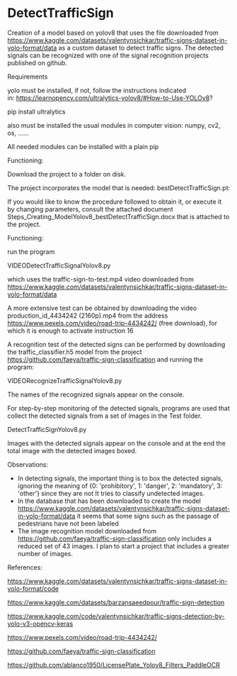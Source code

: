 # DetectTrafficSign
Creation of a model based on yolov8 that uses the file downloaded from https://www.kaggle.com/datasets/valentynsichkar/traffic-signs-dataset-in-yolo-format/data as a custom dataset to detect traffic signs.
The detected signals can be recognized with one of the signal recognition projects published on github.

Requirements

yolo must be installed, if not, follow the instructions indicated in: https://learnopencv.com/ultralytics-yolov8/#How-to-Use-YOLOv8?

pip install ultralytics

also must be installed the usual modules in computer vision: numpy, cv2, os, …...

All needed modules can be installed with a plain pip

Functioning:

Download the project to a folder on disk.

The project incorporates the model that is needed: bestDetectTrafficSign.pt:

If you would like to know the procedure followed to obtain it, or execute it by changing parameters, consult the attached document Steps_Creating_ModelYolov8_bestDetectTrafficSign.docx that is attached to the project.

Functioning:

run the program

VIDEODetectTrafficSignalYolov8.py

which uses the traffic-sign-to-test.mp4 video downloaded from https://www.kaggle.com/datasets/valentynsichkar/traffic-signs-dataset-in-yolo-format/data

A more extensive test can be obtained by downloading the video production_id_4434242 (2160p).mp4 from the address https://www.pexels.com/video/road-trip-4434242/ (free download), for which it is enough to activate instruction 16

A recognition test of the detected signs can be performed by downloading the traffic_classifier.h5 model from the project https://github.com/faeya/traffic-sign-classification and running the program:

VIDEORecognizeTrafficSignalYolov8.py

The names of the recognized signals appear on the console.

For step-by-step monitoring of the detected signals, programs are used that collect the detected signals from a set of images in the Test folder.

DetectTrafficSignYolov8.py

Images with the detected signals appear on the console and at the end the total image with the detected images boxed.

Observations:

- In detecting signals, the important thing is to box the detected signals, ignoring the meaning of {0: 'prohibitory', 1: 'danger', 2: 'mandatory', 3: 'other'} since they are not It tries to classify undetected images.
- In the database that has been downloaded to create the model https://www.kaggle.com/datasets/valentynsichkar/traffic-signs-dataset-in-yolo-format/data it seems that some signs such as the passage of pedestrians have not been labeled
- The image recognition model downloaded from https://github.com/faeya/traffic-sign-classification only includes a reduced set of 43 images. I plan to start a project that includes a greater number of images.

References:

https://www.kaggle.com/datasets/valentynsichkar/traffic-signs-dataset-in-yolo-format/code

https://www.kaggle.com/datasets/barzansaeedpour/traffic-sign-detection

https://www.kaggle.com/code/valentynsichkar/traffic-signs-detection-by-yolo-v3-opencv-keras

https://www.pexels.com/video/road-trip-4434242/

https://github.com/faeya/traffic-sign-classification

https://github.com/ablanco1950/LicensePlate_Yolov8_Filters_PaddleOCR




